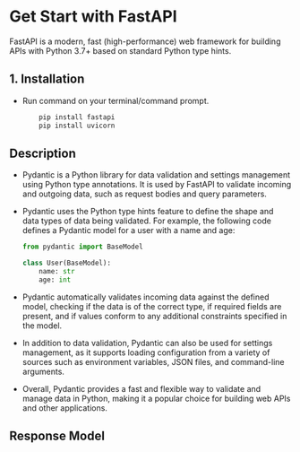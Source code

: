 # Get Start with FastAPI

FastAPI is a modern, fast (high-performance) web framework for building APIs with Python 3.7+ based on standard Python type hints.

## 1. Installation

- Run command on your terminal/command prompt.

    ```bash
        pip install fastapi
        pip install uvicorn
    ```

## Description

- Pydantic is a Python library for data validation and settings management using Python type annotations. It is used by FastAPI to validate incoming and outgoing data, such as request bodies and query parameters.

- Pydantic uses the Python type hints feature to define the shape and data types of data being validated. For example, the following code defines a Pydantic model for a user with a name and age:

    ```python
    from pydantic import BaseModel

    class User(BaseModel):
        name: str
        age: int
    ```

- Pydantic automatically validates incoming data against the defined model, checking if the data is of the correct type, if required fields are present, and if values conform to any additional constraints specified in the model.

- In addition to data validation, Pydantic can also be used for settings management, as it supports loading configuration from a variety of sources such as environment variables, JSON files, and command-line arguments.

- Overall, Pydantic provides a fast and flexible way to validate and manage data in Python, making it a popular choice for building web APIs and other applications.

## Response Model
